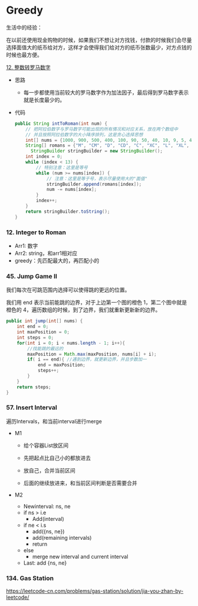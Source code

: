 # Greedy

生活中的经验：

在以前还使用现金购物的时候，如果我们不想让对方找钱，付款的时候我们会尽量选择面值大的纸币给对方，这样才会使得我们给对方的纸币张数最少，对方点钱的时候也最方便。

[12. 整数转罗马数字](https://leetcode-cn.com/problems/integer-to-roman/)

- 思路

  - 每一步都使用当前较大的罗马数字作为加法因子，最后得到罗马数字表示就是长度最少的。

- 代码

  ```java
  public String intToRoman(int num) {
      // 把阿拉伯数字与罗马数字可能出现的所有情况和对应关系，放在两个数组中
      // 并且按照阿拉伯数字的大小降序排列，这是贪心选择思想
      int[] nums = {1000, 900, 500, 400, 100, 90, 50, 40, 10, 9, 5, 4, 1};
      String[] romans = {"M", "CM", "D", "CD", "C", "XC", "L", "XL", "X", "IX", "V", "IV", "I"};
     	StringBuilder stringBuilder = new StringBuilder();
      int index = 0;
      while (index < 13) {
          // 特别注意：这里是等号
          while (num >= nums[index]) {
              // 注意：这里是等于号，表示尽量使用大的"面值"
              stringBuilder.append(romans[index]);
              num -= nums[index];
          }
          index++;
      }
      return stringBuilder.toString();
  }
  ```
  

### 12. Integer to Roman

- Arr1: 数字
- Arr2: string，和arr1相对应
- greedy：先匹配最大的，再匹配小的

### 45. Jump Game II

我们每次在可跳范围内选择可以使得跳的更远的位置。

我们用 end 表示当前能跳的边界，对于上边第一个图的橙色 1，第二个图中就是橙色的 4，遍历数组的时候，到了边界，我们就重新更新新的边界。

```java
public int jump(int[] nums) {
    int end = 0;
    int maxPosition = 0; 
    int steps = 0;
    for(int i = 0; i < nums.length - 1; i++){
        //找能跳的最远的
        maxPosition = Math.max(maxPosition, nums[i] + i); 
        if( i == end){ //遇到边界，就更新边界，并且步数加一
            end = maxPosition;
            steps++;
        }
    }
    return steps;
}
```



### 57. Insert Interval

遍历Intervals，和当前interval进行merge

- M1

  - 给个容器List放区间

  - 先把起点比自己小的都放进去
  - 放自己，合并当前区间

  - 后面的继续放进来，和当前区间判断是否需要合并

- M2
  - Newinterval: ns, ne
  - if ns > i.e
    - Add(interval)
  - if ne < i.s
    - add({ns, ne})
    - add(remaining intervals)
    - return
  - else
    - merge new interval and current interval
  - Last: add {ns, ne}



### 134. Gas Station

https://leetcode-cn.com/problems/gas-station/solution/jia-you-zhan-by-leetcode/

